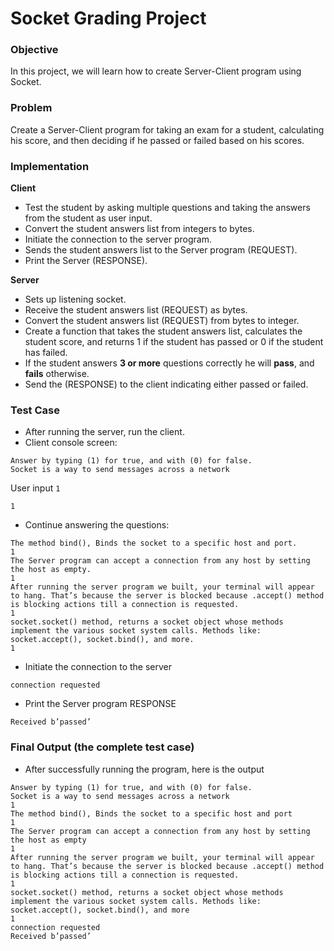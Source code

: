 # Socket Grading Project


### Objective

In this project, we will learn how to create Server-Client program using Socket.

### Problem   

Create a Server-Client program for taking an exam for a student, calculating his score, and then deciding if he passed or failed based on his scores.

### Implementation


**Client** 

- Test the student by asking multiple questions and taking the answers from the student as user input.
- Convert the student answers list from integers to bytes.
- Initiate the connection to the server program.
- Sends the student answers list to the Server program (REQUEST).
- Print the Server (RESPONSE).


**Server** 

- Sets up  listening socket.
- Receive the student answers list (REQUEST) as bytes.
- Convert the student answers list (REQUEST) from bytes to integer.
- Create a function that takes the student answers list, calculates the student score, and returns 1 if the  student has passed or 0 if the student has failed.
- If the student answers **3 or more** questions correctly he will **pass**, and **fails** otherwise.
- Send the (RESPONSE) to the client indicating either passed or failed.


### Test Case

- After running the server, run the client.
- Client console screen: 

```
Answer by typing (1) for true, and with (0) for false.
Socket is a way to send messages across a network
```
User input `1`
```
1
```
- Continue answering the questions:
```
The method bind(), Binds the socket to a specific host and port.
1
The Server program can accept a connection from any host by setting the host as empty.
1
After running the server program we built, your terminal will appear to hang. That’s because the server is blocked because .accept() method is blocking actions till a connection is requested.
1
socket.socket() method, returns a socket object whose methods implement the various socket system calls. Methods like: socket.accept(), socket.bind(), and more.
1
```
- Initiate the connection to the server
```
connection requested
```
- Print the Server program RESPONSE
```
Received b’passed’
```

### Final Output (the complete test case)

- After successfully running the program, here is the output
```
Answer by typing (1) for true, and with (0) for false.
Socket is a way to send messages across a network
1
The method bind(), Binds the socket to a specific host and port
1
The Server program can accept a connection from any host by setting the host as empty
1
After running the server program we built, your terminal will appear to hang. That’s because the server is blocked because .accept() method is blocking actions till a connection is requested.
1
socket.socket() method, returns a socket object whose methods implement the various socket system calls. Methods like: socket.accept(), socket.bind(), and more
1
connection requested
Received b’passed’
```



